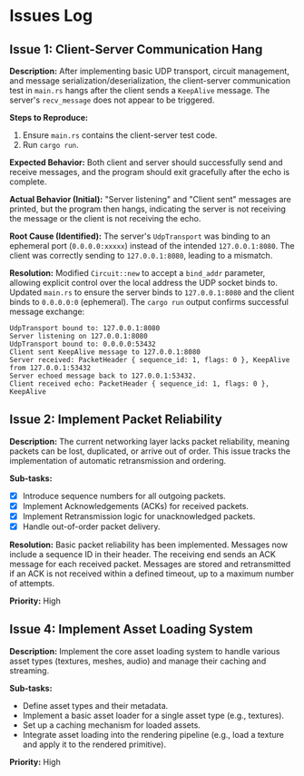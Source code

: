 # Issues Log

## Issue 1: Client-Server Communication Hang

**Description:**
After implementing basic UDP transport, circuit management, and message serialization/deserialization, the client-server communication test in `main.rs` hangs after the client sends a `KeepAlive` message. The server's `recv_message` does not appear to be triggered.

**Steps to Reproduce:**
1. Ensure `main.rs` contains the client-server test code.
2. Run `cargo run`.

**Expected Behavior:**
Both client and server should successfully send and receive messages, and the program should exit gracefully after the echo is complete.

**Actual Behavior (Initial):**
"Server listening" and "Client sent" messages are printed, but the program then hangs, indicating the server is not receiving the message or the client is not receiving the echo.

**Root Cause (Identified):**
The server's `UdpTransport` was binding to an ephemeral port (`0.0.0.0:xxxxx`) instead of the intended `127.0.0.1:8080`. The client was correctly sending to `127.0.0.1:8080`, leading to a mismatch.

**Resolution:**
Modified `Circuit::new` to accept a `bind_addr` parameter, allowing explicit control over the local address the UDP socket binds to. Updated `main.rs` to ensure the server binds to `127.0.0.1:8080` and the client binds to `0.0.0.0:0` (ephemeral). The `cargo run` output confirms successful message exchange:
```
UdpTransport bound to: 127.0.0.1:8080
Server listening on 127.0.0.1:8080
UdpTransport bound to: 0.0.0.0:53432
Client sent KeepAlive message to 127.0.0.1:8080
Server received: PacketHeader { sequence_id: 1, flags: 0 }, KeepAlive from 127.0.0.1:53432
Server echoed message back to 127.0.0.1:53432.
Client received echo: PacketHeader { sequence_id: 1, flags: 0 }, KeepAlive
```

## Issue 2: Implement Packet Reliability

**Description:**
The current networking layer lacks packet reliability, meaning packets can be lost, duplicated, or arrive out of order. This issue tracks the implementation of automatic retransmission and ordering.

**Sub-tasks:**
- [x] Introduce sequence numbers for all outgoing packets.
- [x] Implement Acknowledgements (ACKs) for received packets.
- [x] Implement Retransmission logic for unacknowledged packets.
- [x] Handle out-of-order packet delivery.

**Resolution:**
Basic packet reliability has been implemented. Messages now include a sequence ID in their header. The receiving end sends an ACK message for each received packet. Messages are stored and retransmitted if an ACK is not received within a defined timeout, up to a maximum number of attempts.

**Priority:** High

## Issue 4: Implement Asset Loading System

**Description:**
Implement the core asset loading system to handle various asset types (textures, meshes, audio) and manage their caching and streaming.

**Sub-tasks:**
- Define asset types and their metadata.
- Implement a basic asset loader for a single asset type (e.g., textures).
- Set up a caching mechanism for loaded assets.
- Integrate asset loading into the rendering pipeline (e.g., load a texture and apply it to the rendered primitive).

**Priority:** High